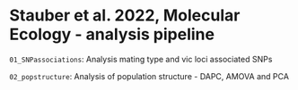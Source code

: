 # Stauber et al. 2022, Molecular Ecology - analysis pipeline

```01_SNPassociations```: Analysis mating type and vic loci associated SNPs

```02_popstructure```: Analysis of population structure - DAPC, AMOVA and PCA 
